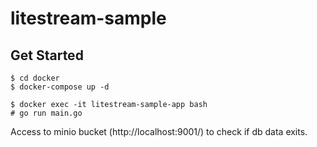 # litestream-sample

## Get Started
```
$ cd docker
$ docker-compose up -d

$ docker exec -it litestream-sample-app bash
# go run main.go
```

Access to minio bucket (http://localhost:9001/) to check if db data exits.